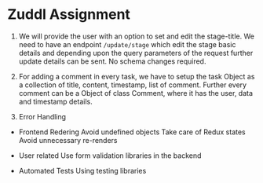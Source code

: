 # Zuddl Assignment

1. We will provide the user with an option to set and edit the stage-title. 
We need to have an endpoint 
`/update/stage` which edit the stage basic details and depending upon the query parameters of the request further update details can be sent. No schema changes required. 

2. For adding a comment in every task, we have to setup the task Object as a collection of title, content, timestamp, list of comment. Further every comment can be a Object of class Comment, where it has the user, data and timestamp details. 

3. Error Handling
- Frontend Redering
 Avoid undefined objects
 Take care of Redux states
 Avoid unnecessary re-renders

- User related
 Use form validation libraries in the backend

- Automated Tests
 Using testing libraries 
 
 